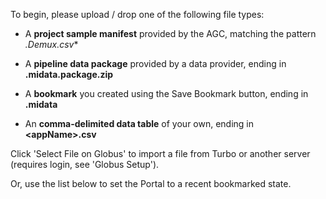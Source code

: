 
To begin, please upload / drop one of the following file types:

* A **project sample manifest** provided by the AGC,
matching the pattern **.Demux*.csv**

* A **pipeline data package** provided by a data provider,
ending in **.midata.package.zip**

* A **bookmark** you created using the Save Bookmark button,
ending in **.midata**

* An **comma-delimited data table** of your own,
ending in **\<appName\>.csv**

Click 'Select File on Globus' to 
import a file from Turbo or another server
(requires login, see 'Globus Setup').

Or, use the list below to set the Portal to a recent
bookmarked state.

